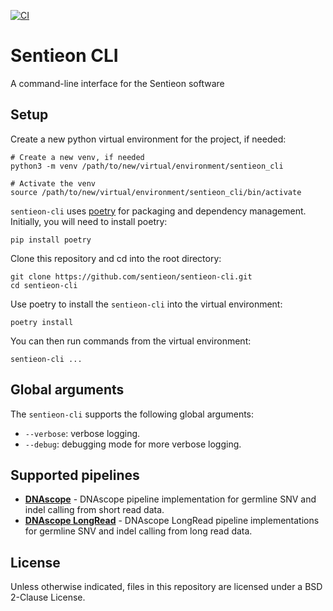[![CI](https://github.com/Sentieon/sentieon-cli/actions/workflows/ci.yml/badge.svg)](https://github.com/Sentieon/sentieon-cli/actions/workflows/ci.yml)

# Sentieon CLI

A command-line interface for the Sentieon software

## Setup

Create a new python virtual environment for the project, if needed:
```
# Create a new venv, if needed
python3 -m venv /path/to/new/virtual/environment/sentieon_cli

# Activate the venv
source /path/to/new/virtual/environment/sentieon_cli/bin/activate
```

`sentieon-cli` uses [poetry](https://pypi.org/project/poetry/) for packaging and dependency management. Initially, you will need to install poetry:
```
pip install poetry
```

Clone this repository and cd into the root directory:
```
git clone https://github.com/sentieon/sentieon-cli.git
cd sentieon-cli
```

Use poetry to install the `sentieon-cli` into the virtual environment:
```
poetry install
```

You can then run commands from the virtual environment:
```
sentieon-cli ...
```

## Global arguments
The `sentieon-cli` supports the following global arguments:
- `--verbose`: verbose logging.
- `--debug`: debugging mode for more verbose logging.

## Supported pipelines
- [**DNAscope**](docs/dnascope.md) - DNAscope pipeline implementation for germline SNV and indel calling from short read data.
- [**DNAscope LongRead**](docs/dnascope-longread.md) - DNAscope LongRead pipeline implementations for germline SNV and indel calling from long read data.

## License
Unless otherwise indicated, files in this repository are licensed under a BSD 2-Clause License.